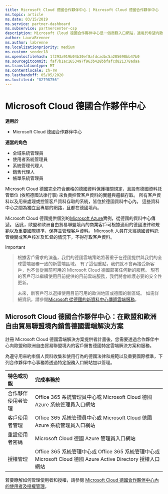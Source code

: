 ```yaml
---
title: Microsoft Cloud 德國合作夥伴中心 | Microsoft Cloud 德國合作夥伴中心
ms.topic: article
ms.date: 03/15/2019
ms.service: partner-dashboard
ms.subservice: partnercenter-csp
description: Microsoft Cloud 德國合作夥伴中心是一個商務入口網站，適用於希望向歐盟和歐洲自由貿易聯盟境內客戶提供 Microsoft Cloud 解決方案的 Microsoft 合作夥伴。
author: LauraBrenner
ms.author: labrenne
ms.localizationpriority: medium
ms.custom: seodec18
ms.openlocfilehash: 1f293a919b04b30ef8afdcadbc5a285698bb47b0
ms.sourcegitcommit: faf7b1ac1653497f963b428bbfafcd821378adaa
ms.translationtype: MT
ms.contentlocale: zh-TW
ms.lasthandoff: 05/05/2020
ms.locfileid: "82798756"
---
```

# <a name="partner-center-for-microsoft-cloud-germany"></a>Microsoft Cloud 德國合作夥伴中心

**適用於**

-  Microsoft Cloud 德國合作夥伴中心

**適當的角色**
-   全域系統管理員
-   使用者系統管理員
-   系統管理代理人
-   銷售代理人
-   帳單系統管理員

Microsoft Cloud 德國完全符合嚴格的德國資料保護相關規定，且設有德國資料託管單位 (依照德國法律行事) 來負責控管客戶資料的實體與邏輯存取。 所有客戶資料以及用來處理或控管客戶資料存取的系統，皆位於德國資料中心內。 這些資料中心之間為獨立且專屬的網路，且都在德國境內。

Microsoft Cloud 德國提供個別的[Microsoft Azure](https://go.microsoft.com/fwlink/?linkid=847992)實例，從德國的資料中心傳遞。 因此，歐盟和歐洲自由貿易聯盟境內的商業客戶可根據適用的德國法律和規範以及重要國際標準，保存並管理客戶資料。 Microsoft 人員在未經德國資料託管機關或客戶核准及監督的情況下，不得存取客戶資料。

> [!IMPORTANT]

> 根據客戶需求的演進，我們的德國雲端策略將著重于在德國提供與我們的全球雲端服務一致的新雲端區域。 有了這個重點，我們就不會再接受新客戶，也不會從目前可用的 Microsoft Cloud 德國部署任何新的服務。 現有的客戶可以繼續使用目前提供的目前雲端服務，我們將會維護必要的安全性更新。 
> 
> 未來，新客戶可以選擇使用目前可用的歐洲地區或德國的新區域。 如需詳細資訊，請參閱[Microsoft 從德國的新資料中心傳遞雲端服務](https://news.microsoft.com/europe/2018/08/31/microsoft-to-deliver-cloud-services-from-new-datacentres-in-germany-in-2019-to-meet-evolving-customer-needs/)。 

## <a name="partner-center-for-microsoft-cloud-germany-selling-german-cloud-solutions-in-eu-and-efta"></a>Microsoft Cloud 德國合作夥伴中心：在歐盟和歐洲自由貿易聯盟境內銷售德國雲端解決方案

註冊 Microsoft Cloud 德國雲端解決方案提供者計畫後，您需要透過合作夥伴中心向歐盟和歐洲自由貿易聯盟境內的客戶銷售德國特定雲端解決方案和服務。 

為遵守用來約束個人資料收集和使用行為的德國法律和規範以及重要國際標準，下列合作夥伴中心事務將透過特定服務入口網站加以管理。 

特色或功能 | 完成事務於
:--- | :---
合作夥伴使用者管理 | Office 365 系統管理員中心或 Microsoft Cloud 德國 Azure 系統管理員入口網站
客戶使用者管理 | Office 365 系統管理員中心或 Microsoft Cloud 德國 Azure 系統管理員入口網站
重設使用者密碼 | Microsoft Cloud 德國 Azure 管理員入口網站
授權管理 | Office 365 系統管理中心或 Office 365 系統管理中心或 Microsoft Cloud 德國 Azure Active Directory 授權入口網站


若要瞭解如何管理使用者和授權，請參閱 [Microsoft Cloud 德國合作夥伴中心內的使用者及授權管理](user-management-in-partner-center-for-microsoft-cloud-germany.md)。


